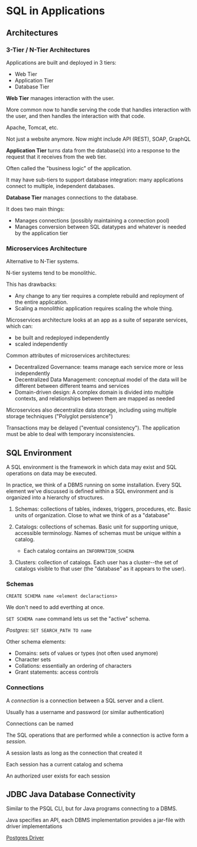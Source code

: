 # SQL in Applications

## Architectures

### 3-Tier / N-Tier Architectures

Applications are built and deployed in 3 tiers:
- Web Tier
- Application Tier
- Database Tier

**Web Tier** manages interaction with the user. 

More common now to handle serving the code that handles interaction with the user, and then handles the interaction with that code.

Apache, Tomcat, etc. 

Not just a website anymore. Now might include API (REST), SOAP, GraphQL

**Application Tier** turns data from the database(s) into a response to the request that it receives from the web tier.

Often called the "business logic" of the application. 

It may have sub-tiers to support database integration: many applications connect to multiple, independent databases. 

**Database Tier** manages connections to the database. 

It does two main things:
- Manages connections (possibly maintaining a connection pool)
- Manages conversion between SQL datatypes and whatever is needed by the application tier

### Microservices Architecture

Alternative to N-Tier systems.

N-tier systems tend to be monolithic. 

This has drawbacks:
- Any change to any tier requires a complete rebuild and reployment of the entire application. 
- Scaling a monolithic application requires scaling the whole thing. 

Microservices architecture looks at an app as a suite of separate services, which can:
- be built and redeployed independently
- scaled independently 

Common attributes of microservices architectures:

- Decentralized Governance: teams manage each service more or less independently
- Decentralized Data Management: conceptual model of the data will be different between different teams and services 
- Domain-driven design: A complex domain is divided into multiple contexts, and relationships between them are mapped as needed

Microservices also decentralize data storage, including using multiple storage techniques ("Polyglot persistence")

Transactions may be delayed ("eventual consistency"). The application must be able to deal with temporary inconsistencies. 

## SQL Environment 

A SQL environment is the framework in which data may exist and SQL operations on data may be executed. 

In practice, we think of a DBMS running on some installation. Every SQL element we've discussed is defined within a SQL environment and is organized into a hierarchy of structures.

1. Schemas: collections of tables, indexes, triggers, procedures, etc. Basic units of organization. Close to what we think of as a "database" 

2. Catalogs: collections of schemas. Basic unit for supporting unique, accessible terminology. Names of schemas must be unique within a catalog. 
    - Each catalog contains an `INFORMATION_SCHEMA`
3. Clusters: collection of catalogs. Each user has a cluster--the set of catalogs visible to that user (the "database" as it appears to the user).

### Schemas

`CREATE SCHEMA name <element declaractions>`

We don't need to add everthing at once. 

`SET SCHEMA name` command lets us set the "active" schema. 

*Postgres*: `SET SEARCH_PATH TO name`

Other schema elements:
- Domains: sets of values or types (not often used anymore) 
- Character sets
- Collations: essentially an ordering of characters 
- Grant statements: access controls

### Connections

A *connection* is a connection between a SQL server and a client.

Usually has a username and password (or similar authentication)

Connections can be named 

The SQL operations that are performed while a connection is active form a *session*.

A session lasts as long as the connection that created it

Each session has a current catalog and schema 

An authorized user exists for each session 

## JDBC Java Database Connectivity

Similar to the PSQL CLI, but for Java programs connecting to a DBMS.

Java specifies an API, each DBMS implementation provides a jar-file with driver implementations 

[Postgres Driver](https://jdbc.postgresql.org/download.html)